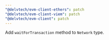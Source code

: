 ```yaml
---
"@delvtech/evm-client-ethers": patch
"@delvtech/evm-client-viem": patch
"@delvtech/evm-client": patch
---
```


Add `waitForTransaction` method to `Network` type.
